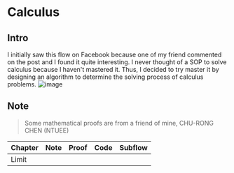 # Calculus
## Intro
I initially saw this flow on Facebook because one of my friend commented on the post and I found it quite interesting. I never thought of a SOP to solve calculus because I haven't mastered it. Thus, I decided to try master it by designing an algorithm to determine the solving process of calculus problems.
![image](https://user-images.githubusercontent.com/45451908/174653001-92dbea67-2ab6-4d1b-a8f2-5e3b7244085b.png)

## Note
> Some mathematical proofs are from a friend of mine, CHU-RONG CHEN (NTUEE)

|Chapter|Note|Proof|Code|Subflow|
|-|-|-|-|-|
|Limit|||||

